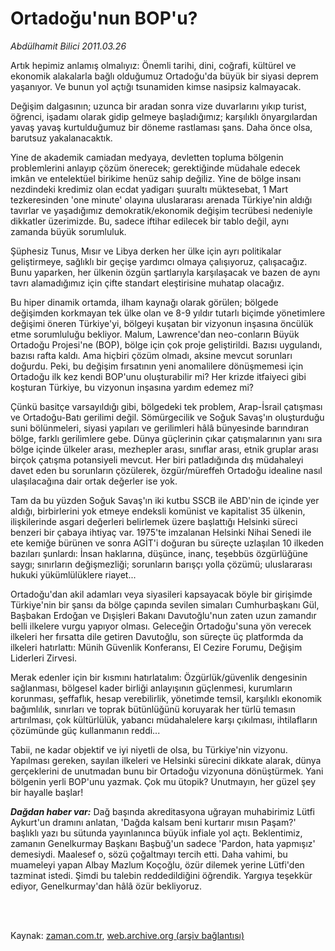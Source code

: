# Ortadoğu'nun BOP'u?

*Abdülhamit Bilici 2011.03.26*

<td class="columnist-detail">
<p>Artık hepimiz anlamış olmalıyız: Önemli tarihi, dini, coğrafi, kültürel ve ekonomik alakalarla bağlı olduğumuz Ortadoğu'da büyük bir siyasi deprem yaşanıyor. Ve bunun yol açtığı tsunamiden kimse nasipsiz kalmayacak.</p>
<p>
<div id="haberMetinDiv">
<p> Değişim dalgasının; uzunca bir aradan sonra vize duvarlarını yıkıp turist, öğrenci, işadamı olarak gidip gelmeye başladığımız; karşılıklı önyargılardan yavaş yavaş kurtulduğumuz bir döneme rastlaması şans. Daha önce olsa, barutsuz yakalanacaktık.
<p>Yine de akademik camiadan medyaya, devletten topluma bölgenin problemlerini anlayıp çözüm önerecek; gerektiğinde müdahale edecek imkân ve entelektüel birikime henüz sahip değiliz. Yine de bölge insanı nezdindeki kredimiz olan ecdat yadigarı şuuraltı müktesebat, 1 Mart tezkeresinden 'one minute' olayına uluslararası arenada Türkiye'nin aldığı tavırlar ve yaşadığımız demokratik/ekonomik değişim tecrübesi nedeniyle dikkatler üzerimizde. Bu, sadece iftihar edilecek bir tablo değil, aynı zamanda büyük sorumluluk. 
<p>Şüphesiz Tunus, Mısır ve Libya derken her ülke için ayrı politikalar geliştirmeye, sağlıklı bir geçişe yardımcı olmaya çalışıyoruz, çalışacağız. Bunu yaparken, her ülkenin özgün şartlarıyla karşılaşacak ve bazen de aynı tavrı alamadığımız için çifte standart eleştirisine muhatap olacağız.
<p>Bu hiper dinamik ortamda, ilham kaynağı olarak görülen; bölgede değişimden korkmayan tek ülke olan ve 8-9 yıldır tutarlı biçimde yönetimlere değişimi öneren Türkiye'yi, bölgeyi kuşatan bir vizyonun inşasına öncülük etme sorumluluğu bekliyor. Malum, Lawrence'dan neo-conların Büyük Ortadoğu Projesi'ne (BOP), bölge için çok proje geliştirildi. Bazısı uygulandı, bazısı rafta kaldı. Ama hiçbiri çözüm olmadı, aksine mevcut sorunları doğurdu. Peki, bu değişim fırsatının yeni anomalilere dönüşmemesi için Ortadoğu ilk kez kendi BOP'unu oluşturabilir mi? Her krizde itfaiyeci gibi koşturan Türkiye, bu vizyonun inşasına yardım edemez mi?
<p>Çünkü basitçe varsayıldığı gibi, bölgedeki tek problem, Arap-İsrail çatışması ve Ortadoğu-Batı gerilimi değil. Sömürgecilik ve Soğuk Savaş'ın oluşturduğu suni bölünmeleri, siyasi yapıları ve gerilimleri hâlâ bünyesinde barındıran bölge, farklı gerilimlere gebe. Dünya güçlerinin çıkar çatışmalarının yanı sıra bölge içinde ülkeler arası, mezhepler arası, sınıflar arası, etnik gruplar arası birçok çatışma potansiyeli mevcut. Her biri patladığında dış müdahaleyi davet eden bu sorunların çözülerek, özgür/müreffeh Ortadoğu idealine nasıl ulaşılacağına dair ortak değerler ise yok.
<p>Tam da bu yüzden Soğuk Savaş'ın iki kutbu SSCB ile ABD'nin de içinde yer aldığı, birbirlerini yok etmeye endeksli komünist ve kapitalist 35 ülkenin, ilişkilerinde asgari değerleri belirlemek üzere başlattığı Helsinki süreci benzeri bir çabaya ihtiyaç var. 1975'te imzalanan Helsinki Nihai Senedi ile ete kemiğe bürünen ve sonra AGİT'i doğuran bu süreçte uzlaşılan 10 ilkeden bazıları şunlardı: İnsan haklarına, düşünce, inanç, teşebbüs özgürlüğüne saygı; sınırların değişmezliği; sorunların barışçı yolla çözümü; uluslararası hukuki yükümlülüklere riayet...
<p>Ortadoğu'dan akil adamları veya siyasileri kapsayacak böyle bir girişimde Türkiye'nin bir şansı da bölge çapında sevilen simaları Cumhurbaşkanı Gül, Başbakan Erdoğan ve Dışişleri Bakanı Davutoğlu'nun zaten uzun zamandır belli ilkelere vurgu yapıyor olması. Geleceğin Ortadoğu'suna yön verecek ilkeleri her fırsatta dile getiren Davutoğlu, son süreçte üç platformda da ilkeleri hatırlattı: Münih Güvenlik Konferansı, El Cezire Forumu, Değişim Liderleri Zirvesi.
<p>Merak edenler için bir kısmını hatırlatalım: Özgürlük/güvenlik dengesinin sağlanması, bölgesel kader birliği anlayışının güçlenmesi, kurumların korunması, şeffaflık, hesap verebilirlik, yönetimde temsil, karşılıklı ekonomik bağımlılık, sınırları ve toprak bütünlüğünü koruyarak her türlü temasın artırılması, çok kültürlülük, yabancı müdahalelere karşı çıkılması, ihtilafların çözümünde güç kullanmanın reddi...
<p>Tabii, ne kadar objektif ve iyi niyetli de olsa, bu Türkiye'nin vizyonu. Yapılması gereken, sayılan ilkeleri ve Helsinki sürecini dikkate alarak, dünya gerçeklerini de unutmadan bunu bir Ortadoğu vizyonuna dönüştürmek. Yani bölgenin yerli BOP'unu yazmak. Çok mu ütopik? Unutmayın, her güzel şey bir hayalle başlar!
<p><i><b>Dağdan haber var:</b> </i>Dağ başında akreditasyona uğrayan muhabirimiz Lütfi Aykurt'un dramını anlatan, 'Dağda kalsam beni kurtarır mısın Paşam?' başlıklı yazı bu sütunda yayınlanınca büyük infiale yol açtı. Beklentimiz, zamanın Genelkurmay Başkanı Başbuğ'un sadece 'Pardon, hata yapmışız' demesiydi. Maalesef o, sözü çoğaltmayı tercih etti. Daha vahimi, bu muameleyi yapan Albay Mazlum Koçoğlu, özür dilemek yerine Lütfi'den tazminat istedi. Şimdi bu talebin reddedildiğini öğrendik. Yargıya teşekkür ediyor, Genelkurmay'dan hâlâ özür bekliyoruz. </p></p></p></p></p></p></p></p></p></p></div>
</p>


<p><br>
		 </br></p></td>

Kaynak: [zaman.com.tr](http://zaman.com.tr/yazar.do?yazino=1113084), [web.archive.org (arşiv bağlantısı)](http://web.archive.org/web/20110406190332/http://www.zaman.com.tr:80/yazar.do?yazino=1113084)
